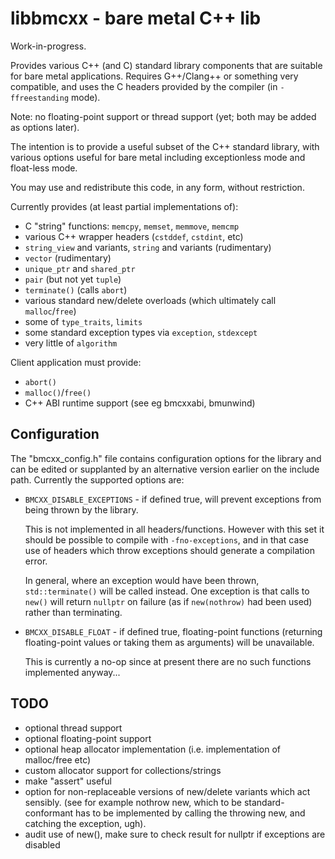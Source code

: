 # libbmcxx - bare metal C++ lib

Work-in-progress.

Provides various C++ (and C) standard library components that are suitable for bare metal
applications. Requires G++/Clang++ or something very compatible, and uses the C headers provided
by the compiler (in `-ffreestanding` mode).

Note: no floating-point support or thread support (yet; both may be added as options later).

The intention is to provide a useful subset of the C++ standard library, with various options
useful for bare metal including exceptionless mode and float-less mode.

You may use and redistribute this code, in any form, without restriction.

Currently provides (at least partial implementations of):
- C "string" functions: `memcpy`, `memset`, `memmove`, `memcmp`
- various C++ wrapper headers (`cstddef`, `cstdint`, etc)
- `string_view` and variants, `string` and variants (rudimentary)
- `vector` (rudimentary)
- `unique_ptr` and `shared_ptr`
- `pair` (but not yet `tuple`)
- `terminate()` (calls `abort`)
- various standard new/delete overloads (which ultimately call `malloc`/`free`)
- some of `type_traits`, `limits`
- some standard exception types via `exception`, `stdexcept`
- very little of `algorithm`

Client application must provide:
- `abort()`
- `malloc()`/`free()`
- C++ ABI runtime support (see eg bmcxxabi, bmunwind)


## Configuration

The "bmcxx_config.h" file contains configuration options for the library and can be edited or
supplanted by an alternative version earlier on the include path. Currently the supported options
are:

 * `BMCXX_DISABLE_EXCEPTIONS` - if defined true, will prevent exceptions from being thrown by the
   library.
   
   This is not implemented in all headers/functions. However with this set it should be possible
   to compile with `-fno-exceptions`, and in that case use of headers which throw exceptions
   should generate a compilation error.
   
   In general, where an exception would have been thrown, `std::terminate()` will be called
   instead. One exception is that calls to `new()` will return `nullptr` on failure (as if
   `new(nothrow)` had been used) rather than terminating. 

 * `BMCXX_DISABLE_FLOAT` - if defined true, floating-point functions (returning floating-point
   values or taking them as arguments) will be unavailable.
   
   This is currently a no-op since at present there are no such functions implemented anyway...


## TODO

- optional thread support
- optional floating-point support
- optional heap allocator implementation (i.e. implementation of malloc/free etc)
- custom allocator support for collections/strings
- make "assert" useful
- option for non-replaceable versions of new/delete variants which act sensibly.
  (see for example nothrow new, which to be standard-conformant has to be implemented
  by calling the throwing new, and catching the exception, ugh).
- audit use of new(), make sure to check result for nullptr if exceptions are disabled
